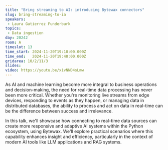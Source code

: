 ```yaml
---
title: "Bring streaming to AI: introducing Bytewax connectors"
slug: bring-streaming-to-ia
speakers:
 - Laura Gutierrez Funderburk
topics: 
 - Data ingestion
day: 20242
room: A
timeslot: 13
time_start: 2024-11-20T19:10:00.000Z
time_end:   2024-11-20T19:40:00.000Z
gridarea: 10/2/11/3
slides: 
video: https://youtu.be/xivNND4sLmw
---
```


As AI and machine learning become more integral to business operations and decision-making, the need for real-time data processing has never been more critical. Whether you're monitoring live streams from edge devices, responding to events as they happen, or managing data in distributed databases, the ability to process and act on data in real-time can be the difference between success and irrelevance.
 
In this talk, we'll showcase how connecting to real-time data sources can create more responsive and adaptive AI systems within the Python ecosystem, using Bytewax. We'll explore practical scenarios where this capability enhances insight and efficiency, particularly in the context of modern AI tools like LLM applications and RAG systems.